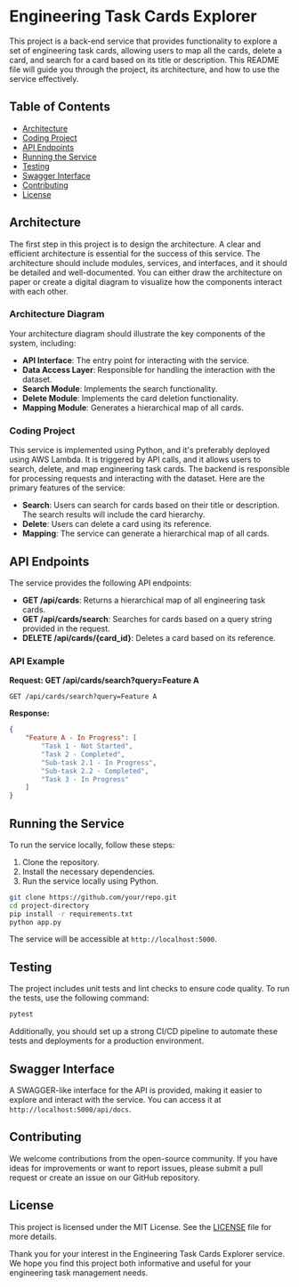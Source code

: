 # Engineering Task Cards Explorer

This project is a back-end service that provides functionality to explore a set of engineering task cards, allowing users to map all the cards, delete a card, and search for a card based on its title or description. This README file will guide you through the project, its architecture, and how to use the service effectively.

## Table of Contents

- [Architecture](#architecture)
- [Coding Project](#coding-project)
- [API Endpoints](#api-endpoints)
- [Running the Service](#running-the-service)
- [Testing](#testing)
- [Swagger Interface](#swagger-interface)
- [Contributing](#contributing)
- [License](#license)

## Architecture

The first step in this project is to design the architecture. A clear and efficient architecture is essential for the success of this service. The architecture should include modules, services, and interfaces, and it should be detailed and well-documented. You can either draw the architecture on paper or create a digital diagram to visualize how the components interact with each other.

### Architecture Diagram

Your architecture diagram should illustrate the key components of the system, including:

- **API Interface**: The entry point for interacting with the service.
- **Data Access Layer**: Responsible for handling the interaction with the dataset.
- **Search Module**: Implements the search functionality.
- **Delete Module**: Implements the card deletion functionality.
- **Mapping Module**: Generates a hierarchical map of all cards.

### Coding Project

This service is implemented using Python, and it's preferably deployed using AWS Lambda. It is triggered by API calls, and it allows users to search, delete, and map engineering task cards. The backend is responsible for processing requests and interacting with the dataset. Here are the primary features of the service:

- **Search**: Users can search for cards based on their title or description. The search results will include the card hierarchy.
- **Delete**: Users can delete a card using its reference.
- **Mapping**: The service can generate a hierarchical map of all cards.

## API Endpoints

The service provides the following API endpoints:

- **GET /api/cards**: Returns a hierarchical map of all engineering task cards.
- **GET /api/cards/search**: Searches for cards based on a query string provided in the request.
- **DELETE /api/cards/{card_id}**: Deletes a card based on its reference.

### API Example

**Request: GET /api/cards/search?query=Feature A**

```http
GET /api/cards/search?query=Feature A
```

**Response:**

```json
{
    "Feature A - In Progress": [
        "Task 1 - Not Started",
        "Task 2 - Completed",
        "Sub-task 2.1 - In Progress",
        "Sub-task 2.2 - Completed",
        "Task 3 - In Progress"
    ]
}
```

## Running the Service

To run the service locally, follow these steps:

1. Clone the repository.
2. Install the necessary dependencies.
3. Run the service locally using Python.

```bash
git clone https://github.com/your/repo.git
cd project-directory
pip install -r requirements.txt
python app.py
```

The service will be accessible at `http://localhost:5000`.

## Testing

The project includes unit tests and lint checks to ensure code quality. To run the tests, use the following command:

```bash
pytest
```

Additionally, you should set up a strong CI/CD pipeline to automate these tests and deployments for a production environment.

## Swagger Interface

A SWAGGER-like interface for the API is provided, making it easier to explore and interact with the service. You can access it at `http://localhost:5000/api/docs`.

## Contributing

We welcome contributions from the open-source community. If you have ideas for improvements or want to report issues, please submit a pull request or create an issue on our GitHub repository.

## License

This project is licensed under the MIT License. See the [LICENSE](LICENSE) file for more details.

Thank you for your interest in the Engineering Task Cards Explorer service. We hope you find this project both informative and useful for your engineering task management needs.